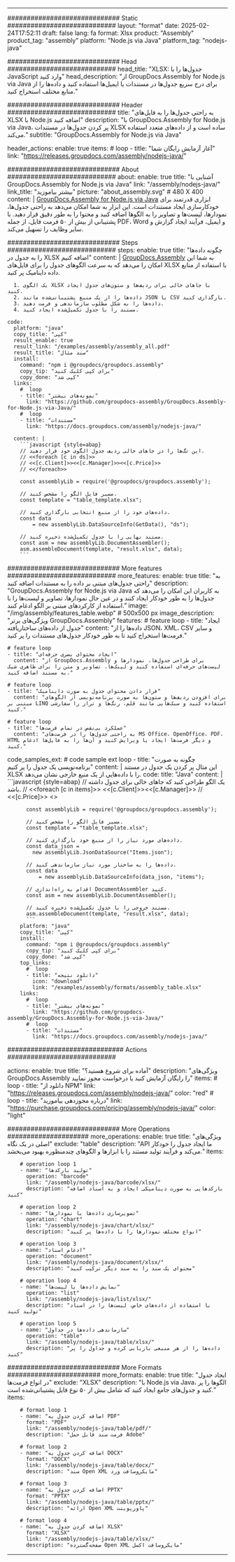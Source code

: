 



---
############################# Static ############################
layout: "format"
date:  2025-02-24T17:52:11
draft: false
lang: fa
format: Xlsx
product: "Assembly"
product_tag: "assembly"
platform: "Node.js via Java"
platform_tag: "nodejs-java"

############################# Head ############################
head_title: "XLSX: جدول‌ها را با JavaScript وارد کنید"
head_description: "از GroupDocs.Assembly for Node.js via Java برای درج سریع جدول‌ها در مستندات یا ایمیل‌ها استفاده کنید و داده‌ها را از منابع مختلف استخراج کنید."

############################# Header ############################
title: "به راحتی جدول‌ها را به فایل‌های XLSX با Node.js اضافه کنید" 
description: "با GroupDocs.Assembly for Node.js via Java، پر کردن جدول‌ها در مستندات XLSX ساده است و از داده‌های متعدد استفاده می‌کند."
subtitle: "GroupDocs.Assembly for Node.js via Java" 

header_actions:
  enable: true
  items:
    #  loop
    - title: "آغاز آزمایش رایگان شما"
      link: "https://releases.groupdocs.com/assembly/nodejs-java/"
      
############################# About ############################
about:
    enable: true
    title: "آشنایی با GroupDocs.Assembly for Node.js via Java"
    link: "/assembly/nodejs-java/"
    link_title: "بیشتر بیاموزید"
    picture: "about_assembly.svg" # 480 X 400
    content: |
       [GroupDocs.Assembly for Node.js via Java](/assembly/nodejs-java/) ابزاری قدرتمند برای خودکارسازی ایجاد مستندات است. این ابزار به شما امکان می‌دهد به راحتی جدول‌ها، نمودارها، لیست‌ها و تصاویر را به الگوها اضافه کنید و محتوا را به طور دقیق قرار دهید. با پشتیبانی از بیش از ۵۰ فرمت فایل، از جمله PDF، Word و ایمیل، فرآیند ایجاد گزارش و سایر وظایف را تسهیل می‌کند.

############################# Steps ############################
steps:
    enable: true
    title: "چگونه داده‌ها را به جدول در XLSX اضافه کنیم"
    content: |
      [GroupDocs.Assembly](/assembly/nodejs-java/) به شما این امکان را می‌دهد که به سرعت الگوهای جدول را برای فایل‌های XLSX با استفاده از منابع داده داینامیک پر کنید.
      
      1. یک الگوی XLSX با جاهای خالی برای ردیف‌ها و ستون‌های جدول ایجاد کنید.
      2. داده‌ها را از یک منبع پشتیبانی‌شده مانند JSON یا CSV بارگذاری کنید.
      3. داده‌ها را به شکل مطلوب سازماندهی و فرمت دهید.
      4. مستند را با جدول تکمیل‌شده ایجاد کنید.
   
    code:
      platform: "java"
      copy_title: "کپی"
      result_enable: true
      result_link: "/examples/assembly/assembly_all.pdf"
      result_title: "سند مثال"
      install:
        command: "npm i @groupdocs/groupdocs.assembly"
        copy_tip: "برای کپی کلیک کنید"
        copy_done: "کپی شد"
      links:
        #  loop
        - title: "نمونه‌های بیشتر"
          link: "https://github.com/groupdocs-assembly/GroupDocs.Assembly-for-Node.js-via-Java/"
        #  loop
        - title: "مستندات"
          link: "https://docs.groupdocs.com/assembly/nodejs-java/"
          
      content: |
        ```javascript {style=abap}
        // این تگ‌ها را در جاهای خالی ردیف جدول الگوی خود قرار دهید.
        // <<foreach [c in ds]>>
        // <<[c.Client]>><<[c.Manager]>><<[c.Price]>>
        // <</foreach>>
    
        const assemblyLib = require('@groupdocs/groupdocs.assembly');

        // مسیر فایل الگو را مشخص کنید.
        const template = "table_template.xlsx";

        // داده‌های خود را از منبع انتخابی بارگذاری کنید.
        const data 
            = new assemblyLib.DataSourceInfo(GetData(), "ds");

        // مستند نهایی را با جدول تکمیل‌شده ذخیره کنید.
        const asm = new assemblyLib.DocumentAssembler();
        asm.assembleDocument(template, "result.xlsx", data);
        ```           

############################# More features ############################
more_features:
  enable: true
  title: "به راحتی جدول‌های مبتنی بر داده را به مستندات اضافه کنید"
  description: "GroupDocs.Assembly for Node.js via Java به کاربران این امکان را می‌دهد که جدول‌ها را به طور خودکار ایجاد کنند و در عین حال نمودارها، تصاویر و لیست‌ها را با استفاده از کارکردهای مبتنی بر الگو ادغام کنند."
  image: "/img/assembly/features_table.webp" # 500x500 px
  image_description: "ویژگی‌های برتر GroupDocs.Assembly"
  features:
    # feature loop
    - title: "ایجاد جدول از داده‌های ساختاریافته"
      content: "داده‌ها را از JSON، XML، CSV و سایر فرمت‌ها استخراج کنید تا به طور خودکار جدول‌های مستندات را پر کنید."

    # feature loop
    - title: "ایجاد محتوای بصری حرفه‌ای"
      content: "از GroupDocs.Assembly برای طراحی جدول‌ها، نمودارها و لیست‌های حرفه‌ای استفاده کنید و لینک‌ها، تصاویر و متن را برای ظاهری شیک به مستند اضافه کنید."

    # feature loop
    - title: "قرار دادن محتوای جدول به صورت داینامیک"
      content: "برای افزودن ردیف‌ها و ستون‌ها به صورت برنامه‌نویسی از الگوهای مبتنی بر LINQ استفاده کنید و سبک‌هایی مانند قلم، رنگ‌ها و تراز را سفارشی کنید."

    # feature loop
    - title: "عملکرد بی‌نقص در تمام فرمت‌ها"
      content: "به راحتی جدول‌ها را در فرمت‌های MS Office، OpenOffice، PDF، HTML و دیگر فرمت‌ها ایجاد یا ویرایش کنید و آن‌ها را به فایل‌ها ادغام کنید."
      
  code_samples_ext:
    # code sample ext loop
    - title: "چگونه به صورت برنامه‌نویسی یک جدول را پر کنیم"
      content: |
        این مثال پر کردن یک جدول در مستند XLSX را با داده‌هایی از یک منبع خارجی نشان می‌دهد.
      code:
        title: "Java"
        content: |
          ```javascript {style=abap}
          // یک الگو طراحی کنید که جاهای خالی برای جدول داشته باشد.
          // <<foreach [c in items]>> <<[c.Client]>><<[c.Manager]>>
          //  <<[c.Price]>> <</foreach>>
          
          const assemblyLib = require('@groupdocs/groupdocs.assembly');

          // مسیر فایل الگو را مشخص کنید.
          const template = "table_template.xlsx";

          // داده‌های مورد نیاز را از منبع خود بارگذاری کنید.
          const data_json = 
            new assemblyLib.JsonDataSource("Items.json");

          // داده‌ها را به ساختار مورد نیاز سازماندهی کنید.
          const data 
              = new assemblyLib.DataSourceInfo(data_json, "items");

          // اقدام به راه‌اندازی DocumentAssembler کنید.
          const asm = new assemblyLib.DocumentAssembler();

          // مستند خروجی را با جدول تکمیل‌شده ذخیره کنید.
          asm.assembleDocument(template, "result.xlsx", data);
          ```
        platform: "java"
        copy_title: "کپی"
        install:
          command: "npm i @groupdocs/groupdocs.assembly"
          copy_tip: "برای کپی کلیک کنید"
          copy_done: "کپی شد"
        top_links:
          #  loop
          - title: "دانلود نتیجه"
            icon: "download"
            link: "/examples/assembly/formats/assembly_table.xlsx"
        links:
          #  loop
          - title: "نمونه‌های بیشتر"
            link: "https://github.com/groupdocs-assembly/GroupDocs.Assembly-for-Node.js-via-Java/"
          #  loop
          - title: "مستندات"
            link: "https://docs.groupdocs.com/assembly/nodejs-java/"
            

            


############################## Actions ############################

actions:
  enable: true
  title: "آماده برای شروع هستید؟"
  description: "ویژگی‌های GroupDocs.Assembly را رایگان آزمایش کنید یا درخواست مجوز نمایید"
  items:
    #  loop
    - title: "دانلود از NPM"
      link: "https://releases.groupdocs.com/assembly/nodejs-java/"
      color: "red"
        #  loop
    - title: "درباره مجوزدهی بیاموزید"
      link: "https://purchase.groupdocs.com/pricing/assembly/nodejs-java/"
      color: "light"


############################# More Operations #####################
more_operations:
    enable: true
    title: "ویژگی‌های اصلی در یک نگاه"
    exclude: "table"
    description: "API ما ایجاد جدول را خودکار می‌کند و فرآیند تولید مستند را با ابزارها و الگوهای چندمنظوره بهبود می‌بخشد."
    items: 
          
        # operation loop 1
        - name: "تولید بارکدها"
          operation: "barcode"
          link: "/assembly/nodejs-java/barcode/xlsx/"
          description: "بارکدهایی به صورت دینامیکی ایجاد و به اسناد اضافه کنید"

        # operation loop 2
        - name: "تصویرسازی داده‌ها با نمودارها"
          operation: "chart"
          link: "/assembly/nodejs-java/chart/xlsx/"
          description: "انواع مختلف نمودارها را با داده‌ها پر کنید"

        # operation loop 3
        - name: "ادغام اسناد"
          operation: "document"
          link: "/assembly/nodejs-java/document/xlsx/"
          description: "محتوای یک سند را به سند دیگر ترکیب کنید"

        # operation loop 4
        - name: "نمایش داده‌ها با لیست‌ها"
          operation: "list"
          link: "/assembly/nodejs-java/list/xlsx/"
          description: "با استفاده از داده‌های خاص، لیست‌ها را در اسناد تولید کنید"

        # operation loop 5
        - name: "سازماندهی داده‌ها در جداول"
          operation: "table"
          link: "/assembly/nodejs-java/table/xlsx/"
          description: "داده‌ها را از هر منبعی بازیابی کرده و جداول را پر کنید"
         
          
############################# More Formats ########################
more_formats:
    enable: true
    title: "ایجاد جدول در انواع فرمت‌ها"
    exclude: "XLSX"
    description: "با Node.js via Java، الگوها را پر کنید و جدول‌های جامع ایجاد کنید که شامل بیش از ۵۰ نوع فایل پشتیبانی‌شده است."
    items: 
          
        # format loop 1
        - name: "اضافه کردن جدول به PDF"
          format: "PDF"
          link: "/assembly/nodejs-java/table/pdf/"
          description: "فرمت سند قابل حمل Adobe"
          
        # format loop 2
        - name: "اضافه کردن جدول به DOCX"
          format: "DOCX"
          link: "/assembly/nodejs-java/table/docx/"
          description: "سند Open XML مایکروسافت ورد"
          
        # format loop 3
        - name: "اضافه کردن جدول به PPTX"
          format: "PPTX"
          link: "/assembly/nodejs-java/table/pptx/"
          description: "ارائه Open XML پاورپوینت"
          
        # format loop 4
        - name: "اضافه کردن جدول به XLSX"
          format: "XLSX"
          link: "/assembly/nodejs-java/table/xlsx/"
          description: "صفحه‌گسترده Open XML مایکروسافت اکسل"


          

---